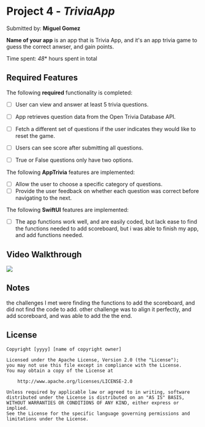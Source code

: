 # Project 4 - *TriviaApp*

Submitted by: **Miguel Gomez**

**Name of your app** is an app that is Trivia App, and it's an app trivia game to guess the correct anwser, and gain points.

Time spent: *48** hours spent in total

## Required Features

The following **required** functionality is completed:

- [ ] User can view and answer at least 5 trivia questions.
- [ ] App retrieves question data from the Open Trivia Database API.
- [ ] Fetch a different set of questions if the user indicates they would like to reset the game.
- [ ] Users can see score after submitting all questions.
- [ ] True or False questions only have two options.


The following **AppTrivia** features are implemented:

  
- [ ] Allow the user to choose a specific category of questions.
- [ ] Provide the user feedback on whether each question was correct before navigating to the next.

The following **SwiftUI** features are implemented:

- [ ] The app functions work well, and are easily coded, but lack ease to find the functions needed to add scoreboard, but i was able to finish my app, and add functions needed.

## Video Walkthrough

<div>
    <a href="https://www.loom.com/share/eb77dc372785478d9b17c60616cbdde4">
    <a href="https://www.loom.com/share/eb77dc372785478d9b17c60616cbdde4">
      <img style="max-width:300px;" src="https://cdn.loom.com/sessions/thumbnails/eb77dc372785478d9b17c60616cbdde4-with-play.gif">
    </a>
  </div>

## Notes
the challenges I met were finding the functions to add the scoreboard, and did not find the code to add.
other challenge was to align it perfectly, and add scoreboard, and was able to add the the end.

## License

    Copyright [yyyy] [name of copyright owner]

    Licensed under the Apache License, Version 2.0 (the "License");
    you may not use this file except in compliance with the License.
    You may obtain a copy of the License at

        http://www.apache.org/licenses/LICENSE-2.0

    Unless required by applicable law or agreed to in writing, software
    distributed under the License is distributed on an "AS IS" BASIS,
    WITHOUT WARRANTIES OR CONDITIONS OF ANY KIND, either express or implied.
    See the License for the specific language governing permissions and
    limitations under the License.
